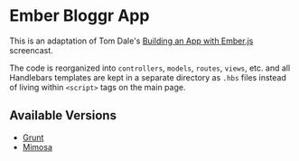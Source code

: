 # Ember Bloggr App

This is an adaptation of Tom Dale's [Building an App with Ember.js](https://www.youtube.com/watch?feature=player_detailpage&v=Ga99hMi7wfY) screencast.

The code is reorganized into `controllers`, `models`, `routes`, `views`, etc. and all Handlebars templates are kept in a separate directory as `.hbs` files instead of living within `<script>` tags on the main page.

## Available Versions

- [Grunt](http://gruntjs.com/)
- [Mimosa](http://mimosajs.com/)
